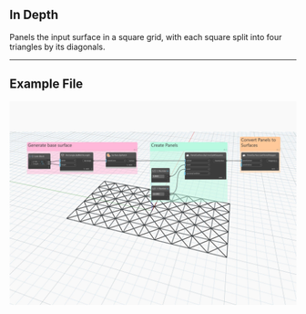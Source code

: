## In Depth
Panels the input surface in a square grid, with each square split into four triangles by its diagonals.
___
## Example File

![ByCrossSplitSquares](./Autodesk.DesignScript.Geometry.PanelSurface.ByCrossSplitSquares_img.jpg)
